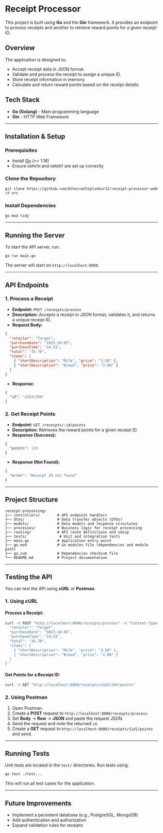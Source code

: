 # Receipt Processor
This project is built using **Go** and the **Gin** framework.
It provides an endpoint to process receipts and another to retrieve reward points for a given receipt ID.

## Overview

The application is designed to:
- Accept receipt data in JSON format.
- Validate and process the receipt to assign a unique ID.
- Store receipt information in memory.
- Calculate and return reward points based on the receipt details.

## Tech Stack
- **Go (Golang)** - Main programming language
- **Gin** - HTTP Web Framework

---

## Installation & Setup

### **Prerequisites**
- Install [Go](https://go.dev/doc/install) (>= 1.18)
- Ensure `GOPATH` and `GOROOT` are set up correctly

### **Clone the Repository**
```sh
git clone https://github.com/AtharvaChiplunkar12/receipt-processor-webservice.git
cd src
```

### **Install Dependencies**
```sh
go mod tidy
```

---

## Running the Server

To start the API server, run:
```sh
go run main.go
```
The server will start on `http://localhost:8080`.

---

## API Endpoints

### **1. Process a Receipt**
- **Endpoint:** `POST /receipts/process`
- **Description:** Accepts a receipt in JSON format, validates it, and returns a unique receipt ID.
- **Request Body:**
```json
{
  "retailer": "Target",
  "purchaseDate": "2023-10-05",
  "purchaseTime": "14:33",
  "total": "35.70",
  "items": [
    { "shortDescription": "Milk", "price": "3.50" },
    { "shortDescription": "Bread", "price": "2.80" }
  ]
}
```
- **Response:**
```json
{
  "id": "a1b2c3d4"
}
```

### **2. Get Receipt Points**
- **Endpoint:** `GET /receipts/:id/points`
- **Description:** Retrieves the reward points for a given receipt ID.
- **Response (Success):**
```json
{
  "points": 120
}
```
- **Response (Not Found):**
```json
{
  "error": "Receipt ID not found"
}
```

---

## **Project Structure**
```
receipt-processing/
├── controllers/        # API endpoint handlers
├── dtos/               # Data transfer objects (DTOs)
├── models/             # Data models and response structures  
├── processes/          # Business logic for receipt processing
├── routing/            # API route definitions and setup 
├── tests/               # Unit and integration tests  
├── main.go             # Application entry point
├── go.mod              # Go modules file (dependencies and module path)  
├── go.sum              # Dependencies checksum file 
└── README.md           # Project documentation
```

---

## **Testing the API**
You can test the API using **cURL** or **Postman**.

### **1. Using cURL**
#### Process a Receipt:
```sh
curl -X POST "http://localhost:8080/receipts/process" -H "Content-Type: application/json" -d '{
  "retailer": "Target",
  "purchaseDate": "2023-10-05",
  "purchaseTime": "14:33",
  "total": "35.70",
  "items": [
    { "shortDescription": "Milk", "price": "3.50" },
    { "shortDescription": "Bread", "price": "2.80" }
  ]
}'
```
#### Get Points for a Receipt ID:
```sh
curl -X GET "http://localhost:8080/receipts/a1b2c3d4/points"
```

### **2. Using Postman**
1. Open Postman.
2. Create a **POST** request to `http://localhost:8080/receipts/process`.
3. Set **Body** -> **Raw** -> **JSON** and paste the request JSON.
4. Send the request and note the returned `id`.
5. Create a **GET** request to `http://localhost:8080/receipts/{id}/points` and send.

---

## **Running Tests**
Unit tests are located in the `test/` directories.
Run tests using:
```sh
go test ./test...
```
This will run all test cases for the application.

---

## **Future Improvements**
- Implement a persistent database (e.g., PostgreSQL, MongoDB)
- Add authentication and authorization
- Expand validation rules for receipts


